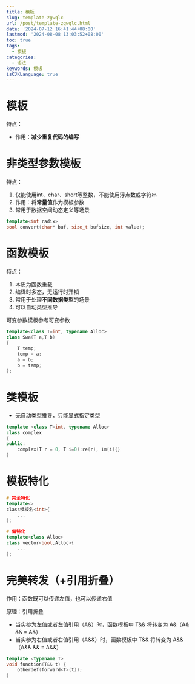 ```yaml
---
title: 模板
slug: template-zgwqlc
url: /post/template-zgwqlc.html
date: '2024-07-12 16:41:44+08:00'
lastmod: '2024-08-08 13:03:52+08:00'
toc: true
tags:
  - 模板
categories:
  - 语法
keywords: 模板
isCJKLanguage: true
---
```


# 模板

特点：

* 作用：**减少重复代码的编写**

# 非类型参数模板

特点：

1. 仅能使用int、char、short等整数，不能使用浮点数或字符串
2. 作用：将**常量值**作为模板参数
3. 常用于数据空间动态定义等场景

```C++
template<int radix>
bool convert(char* buf, size_t bufsize, int value);
```

# 函数模板

特点：

1. 本质为函数重载
2. 编译时多态，无运行时开销
3. 常用于处理**不同数据类型**的场景
4. 可以自动类型推导

可变参数模板参考可变参数

```C++
template<class T=int, typename Alloc>
class Swa(T a,T b)
{
    T temp;
    temp = a;
    a = b;
    b = temp;
};
```

# 类模板

* 无自动类型推导，只能显式指定类型

```C++
template <class T=int, typename Alloc>
class complex
{
public:
	complex(T r = 0, T i=0):re(r), im(i){}
}
```

# 模板特化

```C++
# 完全特化
template<>
class模板名<int>{
	...
};

# 偏特化
template<class Alloc>
class vector<bool,Alloc>{
	...
};
```

# 完美转发（+引用折叠）

作用：函数既可以传递左值，也可以传递右值

原理：引用折叠

* 当实参为左值或者左值引用（A&）时，函数模板中 T&& 将转变为 A&（A& && = A&）
* 当实参为右值或者右值引用（A&&）时，函数模板中 T&& 将转变为 A&&（A&& && = A&&）

```C++
template <typename T>
void function(T&& t) {
    otherdef(forward<T>(t));
}
```

‍
